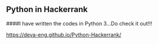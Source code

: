 ## Python in Hackerrank

####I have written the codes in Python 3...Do check it out!!!

https://deva-eng.github.io/Python-Hackerrank/
